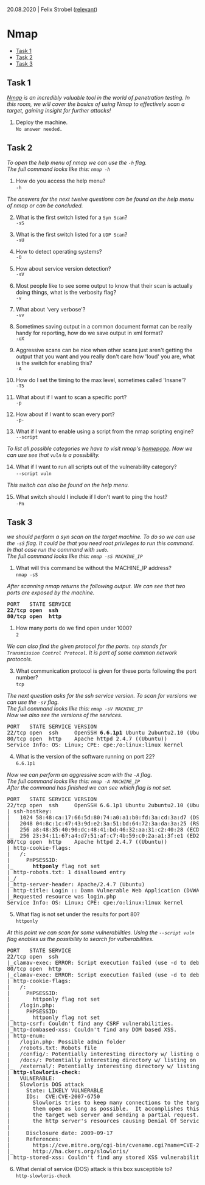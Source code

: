 20.08.2020 | Felix Strobel ([relevant](https://tryhackme.com/p/relevant))

# Nmap

  - [Task 1](#task-1)
  - [Task 2](#task-2)
  - [Task 3](#task-3)

## Task 1

<i>[Nmap](https://nmap.org) is an incredibly valuable tool in the world of penetration testing. In this room, we will cover the basics of using Nmap to effectively scan a target, gaining insight for further attacks!</i>

1. Deploy the machine.<br>
   `No answer needed.`

## Task 2

<i>To open the help menu of nmap we can use the `-h` flag.<br>
The full command looks like this: `nmap -h`</i>

1. How do you access the help menu?<br>
   `-h`

<i>The answers for the next twelve questions can be found on the help menu of nmap or can be concluded.</i>

2. What is the first switch listed for a `Syn Scan`?<br>
   `-sS`

3. What is the first switch listed for a `UDP Scan`?<br>
   `-sU`

4. How to detect operating systems?<br>
   `-O`

5. How about service version detection?<br>
   `-sV`

6. Most people like to see some output to know that their scan is actually doing things, what is the verbosity flag?<br>
   `-v`

7. What about 'very verbose'?<br>
   `-vv`

8. Sometimes saving output in a common document format can be really handy for reporting, how do we save output in xml format?<br>
   `-oX`

9. Aggressive scans can be nice when other scans just aren't getting the output that you want and you really don't care how 'loud' you are, what is the switch for enabling this?<br>
    `-A`

10. How do I set the timing to the max level, sometimes called 'Insane'?<br>
    `-T5`

11. What about if I want to scan a specific port?<br>
    `-p`

12. How about if I want to scan every port?<br>
    `-p-`

13. What if I want to enable using a script from the nmap scripting engine?<br>
    `--script`

<i>To list all possible categories we have to visit nmap's [homepage](https://nmap.org/book/nse-usage.html). Now we can use see that `vuln` is a possibility.</i>

14. What if I want to run all scripts out of the vulnerability category?<br>
    `--script vuln`

<i>This switch can also be found on the help menu.</i>

15. What switch should I include if I don't want to ping the host?<br>
    `-Pn`

## Task 3

<i>we should perform a syn scan on the target machine. To do so we can use the `-sS` flag. It could be that you need root privileges to run this command. In that case run the command with `sudo`.<br>
The full command looks like this: `nmap -sS MACHINE_IP`</i>

1. What will this command be without the MACHINE_IP address?<br>
   `nmap -sS`

<i>After scanning nmap returns the following output. We can see that two ports are exposed by the machine.</i>

<pre>
PORT   STATE SERVICE
<b>22/tcp open  ssh</b>
<b>80/tcp open  http</b>
</pre>

1. How many ports do we find open under 1000?<br>
   `2`

<i>We can also find the given protocol for the ports. `tcp` stands for `Transmission Control Protocol`. It is part of some common network protocols.</i>

3. What communication protocol is given for these ports following the port number?<br>
   `tcp`

<i>The next question asks for the ssh service version. To scan for versions we can use the `-sV` flag.<br>
The full command looks like this: `nmap -sV MACHINE_IP`<br>
Now we also see the versions of the services.</i>

<pre>
PORT   STATE SERVICE VERSION
22/tcp open  ssh     OpenSSH <b>6.6.1p1</b> Ubuntu 2ubuntu2.10 (Ubuntu Linux; protocol 2.0)
80/tcp open  http    Apache httpd 2.4.7 ((Ubuntu))
Service Info: OS: Linux; CPE: cpe:/o:linux:linux_kernel
</pre>

4. What is the version of the software running on port 22?<br>
   `6.6.1p1`

<i>Now we can perform an aggressive scan with the `-A` flag.<br>
The full command looks like this: `nmap -A MACHINE_IP`<br>
After the command has finished we can see which flag is not set.</i>

<pre>
PORT   STATE SERVICE VERSION
22/tcp open  ssh     OpenSSH 6.6.1p1 Ubuntu 2ubuntu2.10 (Ubuntu Linux; protocol 2.0)
| ssh-hostkey: 
|   1024 58:48:ca:17:66:5d:80:74:a0:a1:b0:fd:3a:cd:3a:d7 (DSA)
|   2048 04:8c:1c:47:43:9d:e2:3a:51:bd:64:72:3a:da:3a:25 (RSA)
|   256 a8:48:35:40:90:dc:48:41:bd:46:32:aa:31:c2:40:28 (ECDSA)
|_  256 23:34:11:67:a4:d7:51:af:c7:4b:59:c0:2a:a1:3f:e1 (ED25519)
80/tcp open  http    Apache httpd 2.4.7 ((Ubuntu))
| http-cookie-flags: 
|   /: 
|     PHPSESSID: 
|_      <b>httponly</b> flag not set
| http-robots.txt: 1 disallowed entry 
|_/
|_http-server-header: Apache/2.4.7 (Ubuntu)
| http-title: Login :: Damn Vulnerable Web Application (DVWA) v1.10 *Develop...
|_Requested resource was login.php
Service Info: OS: Linux; CPE: cpe:/o:linux:linux_kernel
</pre>

5. What flag is not set under the results for port 80?<br>
   `httponly`

<i>At this point we can scan for some vulnerabilities. Using the `--script vuln` flag enables us the possibility to search for vulberabilities.</i>

<pre>
PORT   STATE SERVICE
22/tcp open  ssh
|_clamav-exec: ERROR: Script execution failed (use -d to debug)
80/tcp open  http
|_clamav-exec: ERROR: Script execution failed (use -d to debug)
| http-cookie-flags: 
|   /: 
|     PHPSESSID: 
|       httponly flag not set
|   /login.php: 
|     PHPSESSID: 
|_      httponly flag not set
|_http-csrf: Couldn't find any CSRF vulnerabilities.
|_http-dombased-xss: Couldn't find any DOM based XSS.
| http-enum: 
|   /login.php: Possible admin folder
|   /robots.txt: Robots file
|   /config/: Potentially interesting directory w/ listing on 'apache/2.4.7 (ubuntu)'
|   /docs/: Potentially interesting directory w/ listing on 'apache/2.4.7 (ubuntu)'
|_  /external/: Potentially interesting directory w/ listing on 'apache/2.4.7 (ubuntu)'
| <b>http-slowloris-check</b>: 
|   VULNERABLE:
|   Slowloris DOS attack
|     State: LIKELY VULNERABLE
|     IDs:  CVE:CVE-2007-6750
|       Slowloris tries to keep many connections to the target web server open and hold
|       them open as long as possible.  It accomplishes this by opening connections to
|       the target web server and sending a partial request. By doing so, it starves
|       the http server's resources causing Denial Of Service.
|       
|     Disclosure date: 2009-09-17
|     References:
|       https://cve.mitre.org/cgi-bin/cvename.cgi?name=CVE-2007-6750
|_      http://ha.ckers.org/slowloris/
|_http-stored-xss: Couldn't find any stored XSS vulnerabilities.
</pre>

6. What denial of service (DOS) attack is this box susceptible to?<br>
   `http-slowloris-check`
